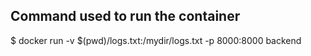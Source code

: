 ## Command used to run the container

$ docker run -v $(pwd)/logs.txt:/mydir/logs.txt -p 8000:8000 backend
